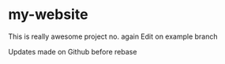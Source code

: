 # my-website

This is really awesome project no. again
Edit on example branch

Updates made on Github before rebase
